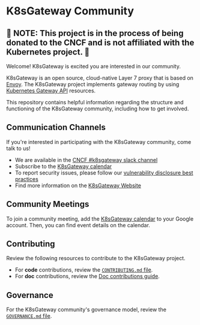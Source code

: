 # K8sGateway Community

## 🚧 NOTE: This project is in the process of being donated to the CNCF and is not affiliated with the Kubernetes project. 🚧

Welcome! K8sGateway is excited you are interested in our community.

K8sGateway is an open source, cloud-native Layer 7 proxy that is based on [Envoy](https://www.envoyproxy.io/). The K8sGateway project implements gateway routing by using [Kubernetes Gateway API](https://gateway-api.sigs.k8s.io/) resources.

This repository contains helpful information regarding the structure and functioning of the K8sGateway community, including how to get involved.

## Communication Channels

If you're interested in participating with the K8sGateway community, come talk to us!

* We are available in the [CNCF #k8sgateway slack channel](https://cloud-native.slack.com/archives/C080D3PJMS4)
* Subscribe to the [K8sGateway calendar](https://calendar.google.com/calendar/u/1?cid=ZDI0MzgzOWExMGYwMzAxZjVkYjQ0YTU0NmQ1MDJmODA5YTBjZDcwZGI4ZTBhZGNhMzIwYWRlZjJkOTQ4MzU5Y0Bncm91cC5jYWxlbmRhci5nb29nbGUuY29t)
* To report security issues, please follow our [vulnerability disclosure best practices](CVE.md)
* Find more information on the [K8sGateway Website](https://k8sgateway.io/)

## Community Meetings

To join a community meeting, add the [K8sGateway calendar](https://calendar.google.com/calendar/u/1?cid=ZDI0MzgzOWExMGYwMzAxZjVkYjQ0YTU0NmQ1MDJmODA5YTBjZDcwZGI4ZTBhZGNhMzIwYWRlZjJkOTQ4MzU5Y0Bncm91cC5jYWxlbmRhci5nb29nbGUuY29t) to your Google account. Then, you can find event details on the calendar.

## Contributing

Review the following resources to contribute to the K8sGateway project.

* For **code** contributions, review the [`CONTRIBUTING.md` file](https://github.com/k8sgateway/community/blob/main/CONTRIBUTING.md).
* For **doc** contributions, review the [Doc contributions guide](https://k8sgateway.io/docs/reference/contribution/).

## Governance

For the K8sGateway community's governance model, review the [`GOVERNANCE.md` file](https://github.com/k8sgateway/community/blob/main/GOVERNANCE.md).

